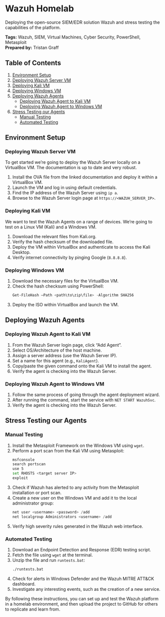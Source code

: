 # Wazuh Homelab

Deploying the open-source SIEM/EDR solution Wazuh and stress testing the capabilities of the platform.

**Tags:** Wazuh, SIEM, Virtual Machines, Cyber Security, PowerShell, Metasploit  
**Prepared by:** Tristan Graff

## Table of Contents
1. [Environment Setup](#environment-setup)
2. [Deploying Wazuh Server VM](#deploying-wazuh-server-vm)
3. [Deploying Kali VM](#deploying-kali-vm)
4. [Deploying Windows VM](#deploying-windows-vm)
5. [Deploying Wazuh Agents](#deploying-wazuh-agents)
    - [Deploying Wazuh Agent to Kali VM](#deploying-wazuh-agent-to-kali-vm)
    - [Deploying Wazuh Agent to Windows VM](#deploying-wazuh-agent-to-windows-vm)
6. [Stress Testing our Agents](#stress-testing-our-agents)
    - [Manual Testing](#manual-testing)
    - [Automated Testing](#automated-testing)

## Environment Setup

### Deploying Wazuh Server VM

To get started we’re going to deploy the Wazuh Server locally on a VirtualBox VM. The documentation is up to date and very robust.

1. Install the OVA file from the linked documentation and deploy it within a VirtualBox VM.
2. Launch the VM and log in using default credentials.
3. Find the IP address of the Wazuh Server using `ip a`.
4. Browse to the Wazuh Server login page at `https://<WAZUH_SERVER_IP>`.

### Deploying Kali VM

We want to test the Wazuh Agents on a range of devices. We’re going to test on a Linux VM (Kali) and a Windows VM.

1. Download the relevant files from Kali.org.
2. Verify the hash checksum of the downloaded file.
3. Deploy the VM within VirtualBox and authenticate to access the Kali Desktop.
4. Verify internet connectivity by pinging Google (`8.8.8.8`).

### Deploying Windows VM

1. Download the necessary files for the VirtualBox VM.
2. Check the hash checksum using PowerShell:
    ```powershell
    Get-FileHash –Path <path\to\zip\file> -Algorithm SHA256
    ```
3. Deploy the ISO within VirtualBox and launch the VM.

## Deploying Wazuh Agents

### Deploying Wazuh Agent to Kali VM

1. From the Wazuh Server login page, click “Add Agent”.
2. Select OS/Architecture of the host machine.
3. Assign a server address (use the Wazuh Server IP).
4. Set a name for this agent (e.g., `KaliAgent`).
5. Copy/paste the given command onto the Kali VM to install the agent.
6. Verify the agent is checking into the Wazuh Server.

### Deploying Wazuh Agent to Windows VM

1. Follow the same process of going through the agent deployment wizard.
2. After running the command, start the service with `NET START WazuhSvc`.
3. Verify the agent is checking into the Wazuh Server.

## Stress Testing our Agents

### Manual Testing

1. Install the Metasploit Framework on the Windows VM using `wget`.
2. Perform a port scan from the Kali VM using Metasploit:
    ```sh
    msfconsole
    search portscan
    use 5
    set RHOSTS <target server IP>
    exploit
    ```
3. Check if Wazuh has alerted to any activity from the Metasploit installation or port scan.
4. Create a new user on the Windows VM and add it to the local administrator group:
    ```powershell
    net user <username> <password> /add
    net localgroup Administrators <username> /add
    ```
5. Verify high severity rules generated in the Wazuh web interface.

### Automated Testing

1. Download an Endpoint Detection and Response (EDR) testing script.
2. Fetch the file using `wget` at the terminal.
3. Unzip the file and run `runtests.bat`:
    ```sh
    ./runtests.bat
    ```
4. Check for alerts in Windows Defender and the Wazuh MITRE ATT&CK dashboard.
5. Investigate any interesting events, such as the creation of a new service.

By following these instructions, you can set up and test the Wazuh platform in a homelab environment, and then upload the project to GitHub for others to replicate and learn from.

